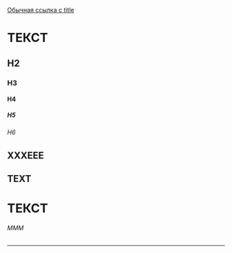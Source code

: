 [Обычная ссылка с title](https://www.yandex.ru "Я Yandex!") 


# ТЕКСТ
## H2
### H3
#### H4
##### H5
###### H6 


ХХХЕЕЕ
------ 



TEXT
------ 


# ТЕКСТ

###### МММ
------

